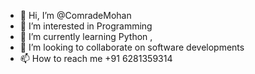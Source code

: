 - 👋 Hi, I’m @ComradeMohan
- 👀 I’m interested in Programming
- 🌱 I’m currently learning Python ,
- 💞️ I’m looking to collaborate on software developments
- 📫 How to reach me +91 6281359314

<!---
ComradeMohan/ComradeMohan is a ✨ special ✨ repository because its `README.md` (this file) appears on your GitHub profile.
You can click the Preview link to take a look at your changes.
--->

